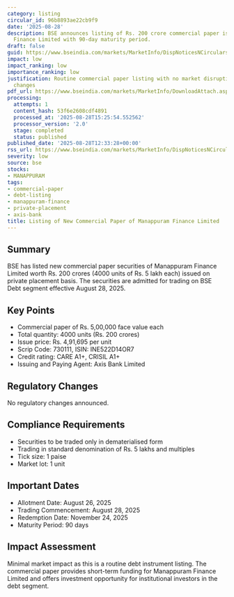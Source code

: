```yaml
---
category: listing
circular_id: 96b8893ae22cb9f9
date: '2025-08-28'
description: BSE announces listing of Rs. 200 crore commercial paper issued by Manappuram
  Finance Limited with 90-day maturity period.
draft: false
guid: https://www.bseindia.com/markets/MarketInfo/DispNoticesNCirculars.aspx?Noticeid={DFB1A452-AB14-468A-8F04-497A37521873}&noticeno=20250828-44&dt=08/28/2025&icount=44&totcount=58&flag=0
impact: low
impact_ranking: low
importance_ranking: low
justification: Routine commercial paper listing with no market disruption or regulatory
  changes
pdf_url: https://www.bseindia.com/markets/MarketInfo/DownloadAttach.aspx?id=20250828-44&attachedId=
processing:
  attempts: 1
  content_hash: 53f6e2608cdf4891
  processed_at: '2025-08-28T15:25:54.552562'
  processor_version: '2.0'
  stage: completed
  status: published
published_date: '2025-08-28T12:33:28+00:00'
rss_url: https://www.bseindia.com/markets/MarketInfo/DispNoticesNCirculars.aspx?Noticeid={DFB1A452-AB14-468A-8F04-497A37521873}&noticeno=20250828-44&dt=08/28/2025&icount=44&totcount=58&flag=0
severity: low
source: bse
stocks:
- MANAPPURAM
tags:
- commercial-paper
- debt-listing
- manappuram-finance
- private-placement
- axis-bank
title: Listing of New Commercial Paper of Manappuram Finance Limited
---
```


## Summary

BSE has listed new commercial paper securities of Manappuram Finance Limited worth Rs. 200 crores (4000 units of Rs. 5 lakh each) issued on private placement basis. The securities are admitted for trading on BSE Debt segment effective August 28, 2025.

## Key Points

- Commercial paper of Rs. 5,00,000 face value each
- Total quantity: 4000 units (Rs. 200 crores)
- Issue price: Rs. 4,91,695 per unit
- Scrip Code: 730111, ISIN: INE522D14OR7
- Credit rating: CARE A1+, CRISIL A1+
- Issuing and Paying Agent: Axis Bank Limited

## Regulatory Changes

No regulatory changes announced.

## Compliance Requirements

- Securities to be traded only in dematerialised form
- Trading in standard denomination of Rs. 5 lakhs and multiples
- Tick size: 1 paise
- Market lot: 1 unit

## Important Dates

- Allotment Date: August 26, 2025
- Trading Commencement: August 28, 2025
- Redemption Date: November 24, 2025
- Maturity Period: 90 days

## Impact Assessment

Minimal market impact as this is a routine debt instrument listing. The commercial paper provides short-term funding for Manappuram Finance Limited and offers investment opportunity for institutional investors in the debt segment.